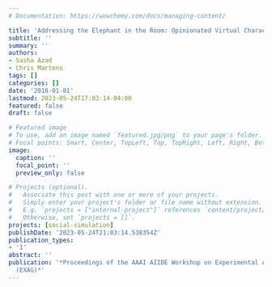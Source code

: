 ```yaml
---
# Documentation: https://wowchemy.com/docs/managing-content/

title: 'Addressing the Elephant in the Room: Opinionated Virtual Characters.'
subtitle: ''
summary: ''
authors:
- Sasha Azad
- Chris Martens
tags: []
categories: []
date: '2018-01-01'
lastmod: 2023-05-24T17:03:14-04:00
featured: false
draft: false

# Featured image
# To use, add an image named `featured.jpg/png` to your page's folder.
# Focal points: Smart, Center, TopLeft, Top, TopRight, Left, Right, BottomLeft, Bottom, BottomRight.
image:
  caption: ''
  focal_point: ''
  preview_only: false

# Projects (optional).
#   Associate this post with one or more of your projects.
#   Simply enter your project's folder or file name without extension.
#   E.g. `projects = ["internal-project"]` references `content/project/deep-learning/index.md`.
#   Otherwise, set `projects = []`.
projects: [social-simulation]
publishDate: '2023-05-24T21:03:14.538354Z'
publication_types:
- '1'
abstract: ''
publication: '*Proceedings of the AAAI AIIDE Workshop on Experimental AI in Games
  (EXAG)*'
---
```

